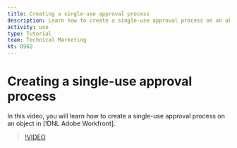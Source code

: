 ```yaml
---
title: Creating a single-use approval process
description: Learn how to create a single-use approval process on an object in [!DNL Adobe Workfront].
activity: use
type: Tutorial
team: Technical Marketing
kt: 8962
---
```

# Creating a single-use approval process

In this video, you will learn how to create a single-use approval process on an object in [!DNL Adobe Workfront].

>[!VIDEO](https://video.tv.adobe.com/v/335225/?quality=12)

<!---
learn more URLS
Approval process overview
--->
